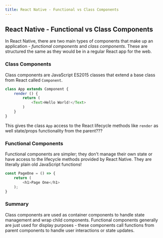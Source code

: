 ```yaml
---
title: React Native - Functional vs Class Components
---
```

## React Native - Functional vs Class Components

In React Native, there are two main types of components that make up an application - *functional components* and *class components*. These are structured the same as they would be in a regular React app for the web.

### Class Components

Class components are JavaScript ES2015 classes that extend a base class from React called `Component`.

```js
class App extends Component {
    render () {
        return (
            <Text>Hello World!</Text>
        )
    }
}
```

This gives the class `App` access to the React lifecycle methods like `render` as well state/props functionality from the parent???

### Functional Components

Functional components are simpler; they don't manage their own state or have access to the lifecycle methods provided by React Native. They are literally plain old JavaScript functions!

```js
const PageOne = () => {
    return (
        <h1>Page One</h1>
    );
}
```

### Summary

Class components are used as container components to handle state management and wrap child components. Functional components generally are just used for display purposes - these components call functions from parent components to handle user interactions or state updates.
